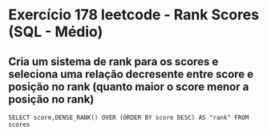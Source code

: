 # Exercício 178 leetcode - Rank Scores (SQL - Médio)

## Cria um sistema de rank para os scores e seleciona uma relação decresente entre score e posição no rank (quanto maior o score menor a posição no rank)

```
SELECT score,DENSE_RANK() OVER (ORDER BY score DESC) AS "rank" FROM scores
```
